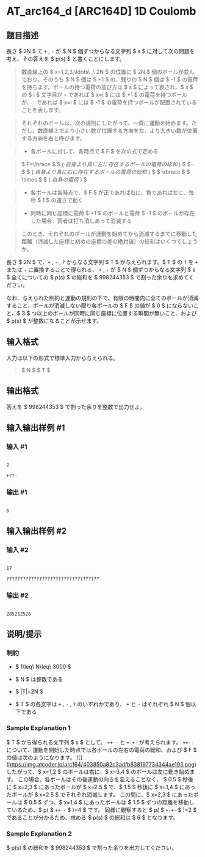 # AT_arc164_d [ARC164D] 1D Coulomb

## 题目描述

[problemUrl]: https://atcoder.jp/contests/arc164/tasks/arc164_d

長さ $ 2N $ で `+` , `-` が $ N $ 個ずつからなる文字列 $ s $ に対して次の問題を考え、その答えを $ p(s) $ と書くことにします。

> 数直線上の $ x=1,2,3,\ldots\ ,\ 2N $ の位置に $ 2N $ 個のボールが並んでおり、そのうち $ N $ 個は $ +1 $ の、残りの $ N $ 個は $ -1 $ の電荷を持ちます。ボールの持つ電荷の並び方は $ s $ によって表され、$ s $ の $ i $ 文字目が `+` であれば $ x=i $ には $ +1 $ の電荷を持つボールが、`-` であれば $ x=i $ には $ -1 $ の電荷を持つボールが配置されていることを表します。
> 
> それぞれのボールは、次の規則にしたがって、一斉に運動を始めます。ただし、数直線上でより小さい数が位置する方向を左、より大きい数が位置する方向を右と呼びます。
> 
> - 各ボールに対して、各時点で $ F $ を次の式で定める  
>    $ F=\lbrace $ $ ( $自身より真に左に存在するボールの電荷の総和$ ) $ $ - $ $ ( $自身より真に右に存在するボールの電荷の総和$ ) $ $ \rbrace $ $ \times $ $ ( $自身の電荷$ ) $
> - 各ボールは各時点で、$ F $ が正であれば右に、負であれば左に、毎秒 $ 1 $ の速さで動く
> - 同時に同じ座標に電荷 $ +1 $ のボールと電荷 $ -1 $ のボールが存在した場合、両者は打ち消しあって消滅する
>  
> このとき、それぞれのボールが運動を始めてから消滅するまでに移動した距離（消滅した座標と初めの座標の差の絶対値）の総和はいくつでしょうか。

長さ $ 2N $ で、`+` , `-` , `?` からなる文字列 $ T $ が与えられます。$ T $ の `?` を `+` または `-` に置換することで得られる、 `+` , `-` が $ N $ 個ずつからなる文字列 $ s $ 全てについての $ p(s) $ の総和を $ 998244353 $ で割った余りを求めてください。

なお、与えられた制約と運動の規則の下で、有限の時間内に全てのボールが消滅すること、ボールが消滅しない限り各ボールの $ F $ の値が $ 0 $ にならないこと、$ 3 $ つ以上のボールが同時に同じ座標に位置する瞬間が無いこと、および $ p(s) $ が整数になることが示せます。

## 输入格式

入力は以下の形式で標準入力から与えられる。

> $ N $ $ T $

## 输出格式

答えを $ 998244353 $ で割った余りを整数で出力せよ。

## 输入输出样例 #1

### 输入 #1

```
2
+??-
```

### 输出 #1

```
6
```

## 输入输出样例 #2

### 输入 #2

```
17
??????????????????????????????????
```

### 输出 #2

```
285212526
```

## 说明/提示

### 制約

- $ 1\leq\ N\leq\ 3000 $
- $ N $ は整数である
- $ |T|=2N $
- $ T $ の各文字は `+` , `-` , `?` のいずれかであり、 `+` と `-` はそれぞれ $ N $ 個以下である
 
### Sample Explanation 1

$ T $ から得られる文字列 $ s $ として、 `++--` と `+-+-` が考えられます。 `++--` について、運動を開始した時点では各ボールの左右の電荷の総和、および $ F $ の値は次のようになります。 !\[\](https://img.atcoder.jp/arc164/403850a82c3adfb838197734344ae193.png) したがって、$ x=1,2 $ のボールは右に、$ x=3,4 $ のボールは左に動き始めます。 この場合、各ボールはその後運動の向きを変えることなく、 $ 0.5 $ 秒後に $ x=2,3 $ にあったボールが $ x=2.5 $ で、$ 1.5 $ 秒後に $ x=1,4 $ にあったボールが $ x=2.5 $ でそれぞれ消滅します。 この間に、$ x=2,3 $ にあったボールは $ 0.5 $ ずつ、$ x=1,4 $ にあったボールは $ 1.5 $ ずつの距離を移動しているため、$ p( $ `++--` $ )=4 $ です。 同様に観察すると $ p( $ `+-+-` $ )=2 $ であることが分かるため、求める $ p(s) $ の総和は $ 6 $ となります。

### Sample Explanation 2

$ p(s) $ の総和を $ 998244353 $ で割った余りを出力してください。